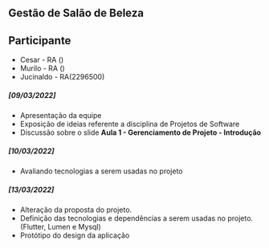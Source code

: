 ## Gestão de Salão de Beleza

## Participante

- Cesar - RA ()
- Murilo - RA ()
- Jucinaldo - RA(2296500)

##### [09/03/2022] 
- Apresentação da equipe
- Exposição de ideias referente a disciplina de Projetos de Software
- Discussão sobre o slide **Aula 1 - Gerenciamento de Projeto - Introdução**

##### [10/03/2022] 
- Avaliando tecnologias a serem usadas no projeto

##### [13/03/2022]
- Alteração da proposta do projeto.
- Definição das tecnologias e dependências a serem usadas no projeto. (Flutter, Lumen e Mysql)
- Protótipo do design da aplicação